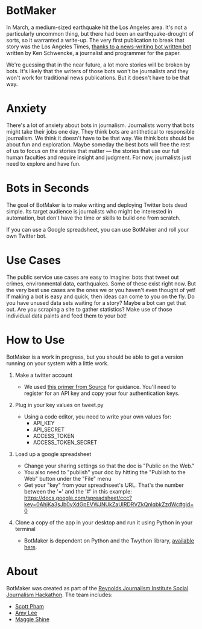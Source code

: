 BotMaker
==========

In March, a medium-sized earthquake hit the Los Angeles area.  It's not a particularly uncommon thing, but there had been an earthquake-drought of sorts, so it warranted a write-up. The very first publication to break that story was the Los Angeles Times, [thanks to a news-writing bot written bot](http://www.slate.com/blogs/future_tense/2014/03/17/quakebot_los_angeles_times_robot_journalist_writes_article_on_la_earthquake.html) written by Ken Schwencke, a journalist and programmer for the paper.

We're guessing that in the near future, a lot more stories will be broken by bots. It's likely that the writers of those bots won't be journalists and they won't work for traditional news publications.  But it doesn't have to be that way.

Anxiety
========
There's a lot of anxiety about bots in journalism. Journalists worry that bots might take their jobs one day. They think bots are antithetical to responsible journalism. We think it doesn't have to be that way.  We think bots should be about fun and exploration. Maybe someday the best bots will free the rest of us to focus on the stories that matter — the stories that use our full human faculties and require insight and judgment. For now, journalists just need to explore and have fun. 

Bots in Seconds
===============
The goal of BotMaker is to make writing and deploying Twitter bots dead simple. Its target audience is journalists who might be interested in automation, but don't have the time or skills to build one from scratch.

If you can use a Google spreadsheet, you can use BotMaker and roll your own Twitter bot.

Use Cases
============
The public service use cases are easy to imagine: bots that tweet out crimes, environmental data, earthquakes.  Some of these exist right now.  But the very best use cases are the ones we or you haven't even thought of yet! If making a bot is easy and quick, then ideas can come to you on the fly. Do you have unused data sets waiting for a story? Maybe a bot can get that out.  Are you scraping a site to gather statistics? Make use of those individual data paints and feed them to your bot!

How to Use
==========
BotMaker is a work in progress, but you should be able to get a version running on your system with a little work.

1. Make a twitter account
	- We used [this primer from Source](https://source.opennews.org/en-US/articles/botmaking-primer/) for guidance. You'll need to register for an API key and copy your four authentication keys.

2. Plug in your key values on tweet.py
	- Using a code editor, you need to write your own values for:
		- API_KEY  
		- API_SECRET  
		- ACCESS_TOKEN  
		- ACCESS_TOKEN_SECRET  

3. Load up a google spreadsheet
	- Change your sharing settings so that the doc is "Public on the Web."
	- You also need to "publish" your doc by hitting the "Publish to the Web" button under the "File" menu
  	-  Get your "key" from your spreadhseet's URL. That's the number between the '=' and the '#' in this example: https://docs.google.com/spreadsheet/ccc?key=0AhjKa3sJb0yXdGpEVWJNUkZaUlRDRVZkQnlqbkZzdWc#gid=0

4. Clone a copy of the app in your desktop and run it using Python in your terminal
  	- BotMaker is dependent on Python and the Twython library, [available here](https://github.com/ryanmcgrath/twython).

About
======
BotMaker was created as part of the [Reynolds Journalism Institute Social Journalism Hackathon](http://www.rjionline.org/hackathon). The team includes:  
  - [Scott Pham](https://twitter.com/scottpham)  
  - [Amy Lee](https://twitter.com/ammlsf)  
  - [Maggie Shine](https://twitter.com/magksh)
